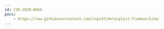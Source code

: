 ```yaml
---
id: CVE-2020-8644
pocs:
    - https://raw.githubusercontent.com/rapid7/metasploit-framework/master/modules/exploits/multi/http/playsms_template_injection.rb
---
```

